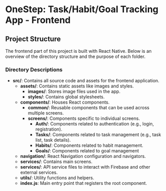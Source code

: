# OneStep: Task/Habit/Goal Tracking App - Frontend

## Project Structure

The frontend part of this project is built with React Native. Below is an overview of the directory structure and the purpose of each folder.

### Directory Descriptions

- **src/**: Contains all source code and assets for the frontend application.
  - **assets/**: Contains static assets like images and styles.
    - **images/**: Stores image files used in the app.
    - **styles/**: Contains global stylesheets.
  - **components/**: Houses React components.
    - **common/**: Reusable components that can be used across multiple screens.
    - **screens/**: Components specific to individual screens.
      - **Auth/**: Components related to authentication (e.g., login, registration).
      - **Tasks/**: Components related to task management (e.g., task list, task details).
      - **Habits/**: Components related to habit management.
      - **Goals/**: Components related to goal management
  - **navigation/**: React Navigation configuration and navigators.
  - **services/**: Contains main screens.
  - **services/**: API service files to interact with Firebase and other external services.
  - **utils/**: Utility functions and helpers.
  - **index.js**: Main entry point that registers the root component.
